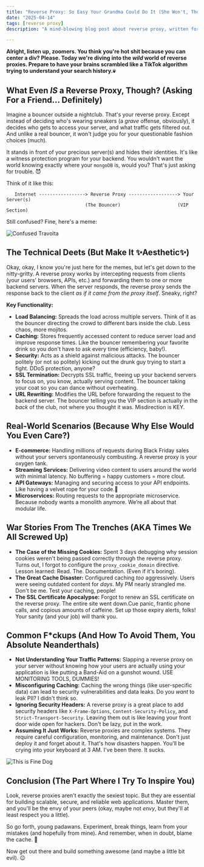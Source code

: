 ```yaml
---
title: "Reverse Proxy: So Easy Your Grandma Could Do It (She Won't, Though)"
date: "2025-04-14"
tags: [reverse proxy]
description: "A mind-blowing blog post about reverse proxy, written for chaotic Gen Z engineers. If you don't learn something, that's on you."

---
```


**Alright, listen up, zoomers. You think you're hot shit because you can center a div? Please. Today we're diving into the *wild* world of reverse proxies. Prepare to have your brains scrambled like a TikTok algorithm trying to understand your search history.💀**

## What Even *IS* a Reverse Proxy, Though? (Asking For a Friend... Definitely)

Imagine a bouncer outside a nightclub. That's your reverse proxy. Except instead of deciding who's wearing sneakers (a *grave* offense, obviously), it decides who gets to access your server, and what traffic gets filtered out. And unlike a real bouncer, it won't judge you for your questionable fashion choices (much).

It stands in front of your precious server(s) and hides their identities. It's like a witness protection program for your backend. You wouldn't want the world knowing exactly where your `mongoDB` is, would you? That's just asking for trouble. 😈

Think of it like this:

```ascii
   Internet -----------------> Reverse Proxy ------------------> Your Server(s)
                             (The Bouncer)                     (VIP Section)
```

Still confused? Fine, here's a meme:

![Confused Travolta](https://i.kym-cdn.com/entries/icons/original/000/027/475/Screen_Shot_2018-10-25_at_11.02.15_AM.png)

## The Technical Deets (But Make It ✨Aesthetic✨)

Okay, okay, I know you're just here for the memes, but let's get down to the nitty-gritty. A reverse proxy works by intercepting requests from clients (your users' browsers, APIs, etc.) and forwarding them to one or more backend servers. When the server responds, the reverse proxy sends the response back to the client *as if it came from the proxy itself*. Sneaky, right?

**Key Functionality:**

*   **Load Balancing:** Spreads the load across multiple servers. Think of it as the bouncer directing the crowd to different bars inside the club. Less chaos, more mojitos.
*   **Caching:** Stores frequently accessed content to reduce server load and improve response times. Like the bouncer remembering your favorite drink so you don't have to ask every time (efficiency, baby!).
*   **Security:** Acts as a shield against malicious attacks. The bouncer politely (or not so politely) kicking out the drunk guy trying to start a fight. DDoS protection, anyone?
*   **SSL Termination:** Decrypts SSL traffic, freeing up your backend servers to focus on, you know, actually serving content. The bouncer taking your coat so you can dance without overheating.
*   **URL Rewriting:** Modifies the URL before forwarding the request to the backend server. The bouncer telling you the VIP section is actually in the *back* of the club, not where you thought it was. Misdirection is KEY.

## Real-World Scenarios (Because Why Else Would You Even Care?)

*   **E-commerce:** Handling millions of requests during Black Friday sales without your servers spontaneously combusting. A reverse proxy is your oxygen tank.
*   **Streaming Services:** Delivering video content to users around the world with minimal latency. No buffering = happy customers = more clout.
*   **API Gateways:** Managing and securing access to your API endpoints. Like having a velvet rope for your code.💅
*   **Microservices:** Routing requests to the appropriate microservice. Because nobody wants a monolith anymore. We’re all about that modular life.

## War Stories From The Trenches (AKA Times We All Screwed Up)

*   **The Case of the Missing Cookies:** Spent 3 days debugging why session cookies weren't being passed correctly through the reverse proxy. Turns out, I forgot to configure the `proxy_cookie_domain` directive. Lesson learned: Read. The. Documentation. (Even if it's boring).
*   **The Great Cache Disaster:** Configured caching *too* aggressively. Users were seeing outdated content for *days*. My PM nearly strangled me. Don't be me. Test your caching, people!
*   **The SSL Certificate Apocalypse:** Forgot to renew an SSL certificate on the reverse proxy. The entire site went down.Cue panic, frantic phone calls, and copious amounts of caffeine. Set up those expiry alerts, folks! Your sanity (and your job) will thank you.

## Common F\*ckups (And How To Avoid Them, You Absolute Neanderthals)

*   **Not Understanding Your Traffic Patterns:** Slapping a reverse proxy on your server without knowing how your users are actually using your application is like putting a Band-Aid on a gunshot wound. USE MONITORING TOOLS, DUMMIES!
*   **Misconfiguring Caching:** Caching the wrong things (like user-specific data) can lead to security vulnerabilities and data leaks. Do you *want* to leak PII? I didn't think so.
*   **Ignoring Security Headers:** A reverse proxy is a great place to add security headers like `X-Frame-Options`, `Content-Security-Policy`, and `Strict-Transport-Security`. Leaving them out is like leaving your front door wide open for hackers. Don't be lazy, put in the work.
*   **Assuming It Just Works:** Reverse proxies are complex systems. They require careful configuration, monitoring, and maintenance. Don't just deploy it and forget about it. That's how disasters happen. You'll be crying into your keyboard at 3 AM. I've been there. It sucks.

![This is Fine Dog](https://i.kym-cdn.com/photos/images/newsfeed/001/321/733/60a.jpg)

## Conclusion (The Part Where I Try To Inspire You)

Look, reverse proxies aren't exactly the sexiest topic. But they are essential for building scalable, secure, and reliable web applications. Master them, and you'll be the envy of your peers (okay, maybe not *envy*, but they'll at least respect you a little).

So go forth, young padawans. Experiment, break things, learn from your mistakes (and hopefully from mine). And remember, when in doubt, blame the cache. 🙏

Now get out there and build something awesome (and maybe a little bit evil). 😉
